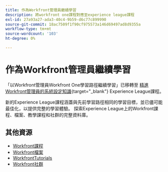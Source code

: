 ```yaml
---
title: 作為Workfront管理員繼續學習
description: 將workfront one課程對應至experience league課程
exl-id: 27a93a27-ada3-40c4-9b59-d6c77c899990
source-git-commit: 18ac7509f1f90cf975573a146d69497ad8d9355a
workflow-type: tm+mt
source-wordcount: '103'
ht-degree: 0%

---
```


# 作為Workfront管理員繼續學習

「以Workfront管理員Workfront One學習路徑繼續學習」已移轉至 [精進Workfront管理員的系統設定知識](https://experienceleague.adobe.com/?recommended=Workfront-A-1-2022.2.admin){target="_blank"} Experience League課程。

新的Experience League課程涵蓋與先前學習路徑相同的學習目標，並已儘可能最佳化，以提供完整的學習體驗。  探索Experience League上的Workfront課程、檔案、教學課程和社群的完整資料庫。

## 其他資源

* [Workfront課程](https://experienceleague.adobe.com/?lang=en&amp;Solution=Workfront#courses)
* [Workfront檔案](https://experienceleague.adobe.com/docs/workfront.html)
* [WorkfrontTutorials](https://experienceleague.adobe.com/docs/workfront-learn/tutorials-workfront/home.html)
* [Workfront社群](https://experienceleaguecommunities.adobe.com/t5/workfront/ct-p/workfront)
